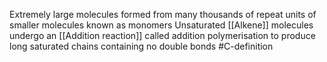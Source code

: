 Extremely large molecules formed from many thousands of repeat units of smaller molecules known as monomers
Unsaturated [[Alkene]] molecules undergo an [[Addition reaction]] called addition polymerisation to produce long saturated chains containing no double bonds
#C-definition
